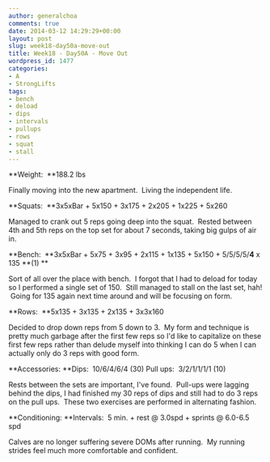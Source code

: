 ```yaml
---
author: generalchoa
comments: true
date: 2014-03-12 14:29:29+00:00
layout: post
slug: week18-day50a-move-out
title: Week18 - Day50A - Move Out
wordpress_id: 1477
categories:
- A
- StrongLifts
tags:
- bench
- deload
- dips
- intervals
- pullups
- rows
- squat
- stall
---
```


**Weight:  **188.2 lbs

Finally moving into the new apartment.  Living the independent life.

**Squats:  **3x5xBar + 5x150 + 3x175 + 2x205 + 1x225 + 5x260

Managed to crank out 5 reps going deep into the squat.  Rested between 4th and 5th reps on the top set for about 7 seconds, taking big gulps of air in.

**Bench:  **3x5xBar + 5x75 + 3x95 + 2x115 + 1x135 + 5x150 + 5/5/5/5/**4** x 135 **(1)
**

Sort of all over the place with bench.  I forgot that I had to deload for today so I performed a single set of 150.  Still managed to stall on the last set, hah!  Going for 135 again next time around and will be focusing on form.

**Rows:  **5x135 + 3x135 + 2x135 + 3x3x160

Decided to drop down reps from 5 down to 3.  My form and technique is pretty much garbage after the first few reps so I'd like to capitalize on these first few reps rather than delude myself into thinking I can do 5 when I can actually only do 3 reps with good form.

**Accessories:
**Dips:  10/6/4/6/4 (30)
Pull ups:  3/2/1/1/1/1 (10)

Rests between the sets are important, I've found.  Pull-ups were lagging behind the dips, I had finished my 30 reps of dips and still had to do 3 reps on the pull ups.  These two exercises are performed in alternating fashion.

**Conditioning:
**Intervals:  5 min. + rest @ 3.0spd + sprints @ 6.0-6.5 spd

Calves are no longer suffering severe DOMs after running.  My running strides feel much more comfortable and confident.
